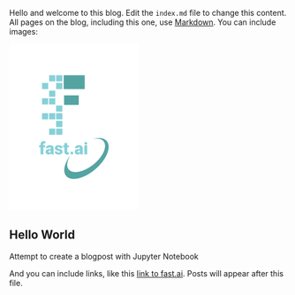 Hello and welcome to this blog. Edit the `index.md` file to change this content. All pages on the blog, including this one, use [Markdown](https://guides.github.com/features/mastering-markdown/). You can include images:

![Image of fast.ai logo](images/logo.png)

## Hello World

Attempt to create a blogpost with Jupyter Notebook 

And you can include links, like this [link to fast.ai](https://www.fast.ai). Posts will appear after this file. 
